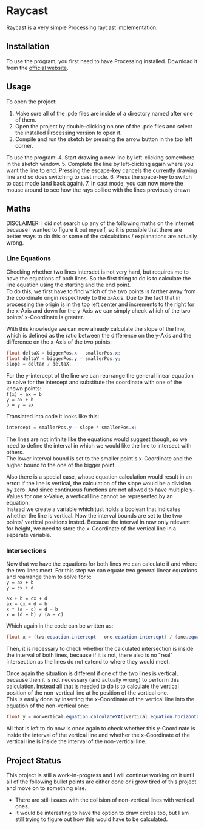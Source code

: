 # Raycast

Raycast is a very simple Processing raycast implementation.

## Installation

To use the program, you first need to have Processing installed. Download it from the [official website](https://processing.org/download).

## Usage

To open the project:
1. Make sure all of the .pde files are inside of a directory named after one of them.
2. Open the project by double-clicking on one of the .pde files and select the installed Processing version to open it.
3. Compile and run the sketch by pressing the arrow button in the top left corner.

To use the program:
4. Start drawing a new line by left-clicking somewhere in the sketch window.
5. Complete the line by left-clicking again where you want the line to end. Pressing the escape-key cancels the currently drawing line and so does switching to cast mode.
6. Press the space-key to switch to cast mode (and back again).
7. In cast mode, you can now move the mouse around to see how the rays collide with the lines previously drawn

## Maths

DISCLAIMER: 
I did not search up any of the following maths on the internet because I wanted to figure it out myself, so it is possible that there are better ways to do this or some of the calculations / explanations are actually wrong.

### Line Equations

Checking whether two lines intersect is not very hard, but requires me to have the equations of both lines. So the first thing to do is to calculate the line equation using the starting and the end point.  
To do this, we first have to find which of the two points is farther away from the coordinate origin respectively to the x-Axis. Due to the fact that in processing the origin is in the top left center and increments to the right for the x-Axis and down for the y-Axis we can simply check which of the two points' x-Coordinate is greater.

With this knowledge we can now already calculate the slope of the line, which is defined as the ratio between the difference on the y-Axis and the difference on the x-Axis of the two points:
``` java
float deltaX = biggerPos.x - smallerPos.x;
float deltaY = biggerPos.y - smallerPos.y;
slope = deltaY / deltaX;
```

For the y-intercept of the line we can rearrange the general linear equation to solve for the intercept and substitute the coordinate with one of the known points:  
```f(x) = ax + b```  
```y = ax + b```  
```b = y − ax```  

Translated into code it looks like this:

``` java
intercept = smallerPos.y - slope * smallerPos.x;
``` 

The lines are not infinite like the equations would suggest though, so we need to define the interval in which we would like the line to intersect with others.  
The lower interval bound is set to the smaller point's x-Coordinate and the higher bound to the one of the bigger point. 

Also there is a special case, whose equation calculation would result in an error: if the line is vertical, the calculation of the slope would be a division by zero. And since continuous functions are not allowed to have multiple y-Values for one x-Value, a vertical line cannot be represented by an equation.  
Instead we create a variable which just holds a boolean that indicates whether the line is vertical. Now the interval bounds are set to the two points' vertical positions insted. Because the interval in now only relevant for height, we need to store the x-Coordinate of the vertical line in a seperate variable.

### Intersections

Now that we have the equations for both lines we can calculate if and where the two lines meet. For this step we can equate two general linear equations and rearrange them to solve for x:  
```y = ax + b```  
```y = cx + d```  

```ax + b = cx + d```  
```ax − cx = d − b```  
```x * (a − c) = d − b```  
```x = (d − b) / (a − c)```  

Which again in the code can be written as:

``` java
float x = (two.equation.intercept - one.equation.intercept) / (one.equation.slope - two.equation.slope);
```

Then, it is necessary to check whether the calculated intersection is inside the interval of both lines, because if it is not, there also is no "real" intersection as the lines do not extend to where they would meet.

Once again the situation is different if one of the two lines is vertical, because then it is not necessary (and actually wrong) to perform this calculation. Instead all that is needed to do is to calculate the vertical position of the non-vertical line at he position of the vertical one.  
This is easily done by inserting the x-Coordinate of the vertical line into the equation of the non-vertical one:
``` java
float y = nonvertical.equation.calculateYAt(vertical.equation.horizontalPosition)
```
All that is left to do now is once again to check whether this y-Coordinate is inside the interval of the vertical line and whether the x-Coordinate of the vertical line is inside the interval of the non-vertical line.

## Project Status

This project is still a work-in-progress and I will continue working on it until all of the following bullet points are either done or i grow tired of this project and move on to something else.

* There are still issues with the collision of non-vertical lines with vertical ones.
* It would be interesting to have the option to draw circles too, but I am still trying to figure out how this would have to be calculated.